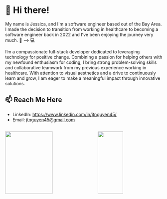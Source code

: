# 👋 Hi there!

My name is Jessica, and I'm a software engineer based out of the Bay Area. I made the decision to transition from working in healthcare to becoming a software engineer back in 2022 and I've been enjoying the journey very much. 🏥 --> 💻

I’m a compassionate full-stack developer dedicated to leveraging technology for positive change. Combining a passion for helping others with my newfound enthusiasm for coding, I bring strong problem-solving skills and collaborative teamwork from my previous experience working in healthcare. With attention to visual aesthetics and a drive to continuously learn and grow, I am eager to make a meaningful impact through innovative solutions.

## 📫 Reach Me Here
- LinkedIn: https://www.linkedin.com/in/jtnguyen45/
- Email: jtnguyen45@gmail.com

##
<div class='container'>
<img style="height: 200px; width: 55%;" class="img" src="https://github-readme-stats.vercel.app/api?username=jtnguyen45&show_icons=true&theme=radical" />
&nbsp;
&nbsp;
<img style="height: 200px; width: 40%;" class="img" src="https://github-readme-stats.vercel.app/api/top-langs/?username=jtnguyen45&theme=radical&langs_count=8&layout=compact" /></div>
</div>
